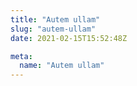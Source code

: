 ```yaml
---
title: "Autem ullam"
slug: "autem-ullam"
date: 2021-02-15T15:52:48Z

meta:
  name: "Autem ullam"
---
```


